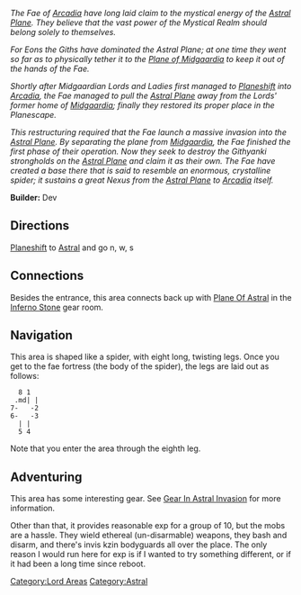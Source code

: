 *The Fae of [Arcadia](:Category:Arcadia.md "wikilink") have long laid
claim to the mystical energy of the [Astral
Plane](:Category:Astral.md "wikilink"). They believe that the vast power
of the Mystical Realm should belong solely to themselves.*

*For Eons the Giths have dominated the Astral Plane; at one time they
went so far as to physically tether it to the [Plane of
Midgaardia](:Category:Midgaardia.md "wikilink") to keep it out of the
hands of the Fae.*

*Shortly after Midgaardian Lords and Ladies first managed to
[Planeshift](Planeshift "wikilink") into
[Arcadia](:Category:Arcadia.md "wikilink"), the Fae managed to pull the
[Astral Plane](:Category:Astral.md "wikilink") away from the Lords'
former home of [Midgaardia](:Category:Midgaardia.md "wikilink"); finally
they restored its proper place in the Planescape.*

*This restructuring required that the Fae launch a massive invasion into
the [Astral Plane](:Category:Astral.md "wikilink"). By separating the
plane from [Midgaardia](:Category:Midgaardia.md "wikilink"), the Fae
finished the first phase of their operation. Now they seek to destroy
the Githyanki strongholds on the [Astral
Plane](:Category:Astral.md "wikilink") and claim it as their own. The
Fae have created a base there that is said to resemble an enormous,
crystalline spider; it sustains a great Nexus from the [Astral
Plane](:Category:Astral.md "wikilink") to
[Arcadia](:Category:Arcadia.md "wikilink") itself.*

**Builder:** Dev

## Directions

[Planeshift](Planeshift "wikilink") to
[Astral](:Category:Astral.md "wikilink") and go n, w, s

## Connections

Besides the entrance, this area connects back up with [Plane Of
Astral](:Category:Plane_Of_Astral.md "wikilink") in the [Inferno
Stone](Inferno_Stone "wikilink") gear room.

## Navigation

This area is shaped like a spider, with eight long, twisting legs. Once
you get to the fae fortress (the body of the spider), the legs are laid
out as follows:

`  8 1`  
` .md| |`  
`7-   -2`  
`6-   -3`  
`  | |`  
`  5 4`

Note that you enter the area through the eighth leg.

## Adventuring

This area has some interesting gear. See [Gear In Astral
Invasion](:Category:Gear_In_Astral_Invasion "wikilink") for more
information.

Other than that, it provides reasonable exp for a group of 10, but the
mobs are a hassle. They wield ethereal (un-disarmable) weapons, they
bash and disarm, and there's invis kzin bodyguards all over the place.
The only reason I would run here for exp is if I wanted to try something
different, or if it had been a long time since reboot.

[Category:Lord Areas](Category:Lord_Areas "wikilink")
[Category:Astral](Category:Astral "wikilink")

